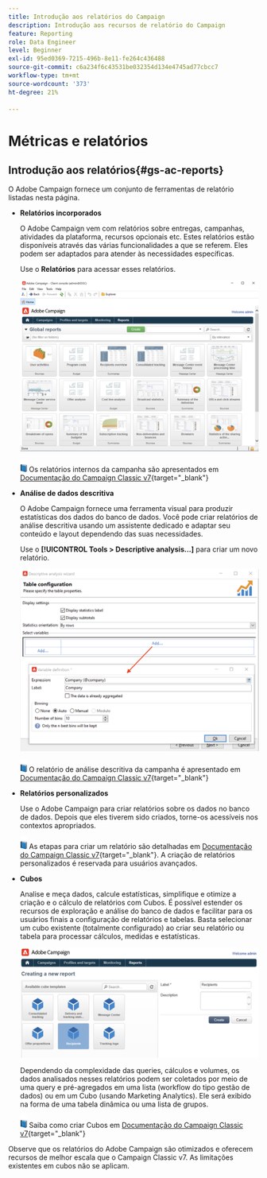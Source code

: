 ```yaml
---
title: Introdução aos relatórios do Campaign
description: Introdução aos recursos de relatório do Campaign
feature: Reporting
role: Data Engineer
level: Beginner
exl-id: 95ed0369-7215-496b-8e11-fe264c436488
source-git-commit: c6a234f6c43531be032354d134e4745ad77cbcc7
workflow-type: tm+mt
source-wordcount: '373'
ht-degree: 21%

---
```


# Métricas e relatórios

## Introdução aos relatórios{#gs-ac-reports}

O Adobe Campaign fornece um conjunto de ferramentas de relatório listadas nesta página.

* **Relatórios incorporados**

   O Adobe Campaign vem com relatórios sobre entregas, campanhas, atividades da plataforma, recursos opcionais etc. Estes relatórios estão disponíveis através das várias funcionalidades a que se referem. Eles podem ser adaptados para atender às necessidades específicas.

   Use o **Relatórios** para acessar esses relatórios.

   ![](assets/built-in-reports.png)

   ![](../assets/do-not-localize/book.png) Os relatórios internos da campanha são apresentados em [Documentação do Campaign Classic v7](https://experienceleague.adobe.com/docs/campaign-classic/using/reporting/accessing-built-in-reports/about-campaign-built-in-reports.html){target=&quot;_blank&quot;}

* **Análise de dados descritiva**

   O Adobe Campaign fornece uma ferramenta visual para produzir estatísticas dos dados do banco de dados. Você pode criar relatórios de análise descritiva usando um assistente dedicado e adaptar seu conteúdo e layout dependendo das suas necessidades.

   Use o **[!UICONTROL Tools > Descriptive analysis...]** para criar um novo relatório.

   ![](assets/desc-analysis-report.png)

   ![](../assets/do-not-localize/book.png) O relatório de análise descritiva da campanha é apresentado em [Documentação do Campaign Classic v7](https://experienceleague.adobe.com/docs/campaign-classic/using/reporting/analyzing-populations/about-descriptive-analysis.html){target=&quot;_blank&quot;}

* **Relatórios personalizados**

   Use o Adobe Campaign para criar relatórios sobre os dados no banco de dados. Depois que eles tiverem sido criados, torne-os acessíveis nos contextos apropriados.

   ![](../assets/do-not-localize/book.png) As etapas para criar um relatório são detalhadas em [Documentação do Campaign Classic v7](https://experienceleague.adobe.com/docs/campaign-classic/using/reporting/creating-new-reports/about-reports-creation-in-campaign.html){target=&quot;_blank&quot;}. A criação de relatórios personalizados é reservada para usuários avançados.

* **Cubos**

   Analise e meça dados, calcule estatísticas, simplifique e otimize a criação e o cálculo de relatórios com Cubos.  É possível estender os recursos de exploração e análise do banco de dados e facilitar para os usuários finais a configuração de relatórios e tabelas. Basta selecionar um cubo existente (totalmente configurado) ao criar seu relatório ou tabela para processar cálculos, medidas e estatísticas.

   ![](assets/create-a-report.png)

   Dependendo da complexidade das queries, cálculos e volumes, os dados analisados nesses relatórios podem ser coletados por meio de uma query e pré-agregados em uma lista (workflow do tipo gestão de dados) ou em um Cubo (usando Marketing Analytics). Ele será exibido na forma de uma tabela dinâmica ou uma lista de grupos.

   ![](../assets/do-not-localize/book.png) Saiba como criar Cubos em [Documentação do Campaign Classic v7](https://experienceleague.adobe.com/docs/campaign-classic/using/reporting/designing-reports-with-cubes/about-cubes.html){target=&quot;_blank&quot;}


Observe que os relatórios do Adobe Campaign são otimizados e oferecem recursos de melhor escala que o Campaign Classic v7. As limitações existentes em cubos não se aplicam.

